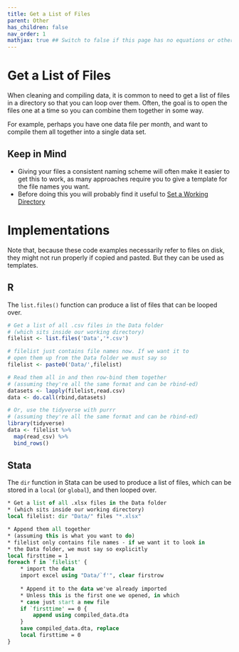 ```yaml
---
title: Get a List of Files
parent: Other
has_children: false
nav_order: 1
mathjax: true ## Switch to false if this page has no equations or other math rendering.
---
```


# Get a List of Files

When cleaning and compiling data, it is common to need to get a list of files in a directory so that you can loop over them. Often, the goal is to open the files one at a time so you can combine them together in some way.

For example, perhaps you have one data file per month, and want to compile them all together into a single data set.

## Keep in Mind

- Giving your files a consistent naming scheme will often make it easier to get this to work, as many approaches require you to give a template for the file names you want.
- Before doing this you will probably find it useful to [Set a Working Directory](https://lost-stats.github.io/Other/set_a_working_directory.html)

# Implementations

Note that, because these code examples necessarily refer to files on disk, they might not run properly if copied and pasted. But they can be used as templates.

## R

The `list.files()` function can produce a list of files that can be looped over.

```r
# Get a list of all .csv files in the Data folder
# (which sits inside our working directory)
filelist <- list.files('Data','*.csv')

# filelist just contains file names now. If we want it to
# open them up from the Data folder we must say so
filelist <- paste0('Data/',filelist)

# Read them all in and then row-bind them together
# (assuming they're all the same format and can be rbind-ed)
datasets <- lapply(filelist,read.csv)
data <- do.call(rbind,datasets)

# Or, use the tidyverse with purrr
# (assuming they're all the same format and can be rbind-ed)
library(tidyverse)
data <- filelist %>%
  map(read_csv) %>%
  bind_rows()
```

## Stata

The `dir` function in Stata can be used to produce a list of files, which can be stored in a `local` (or `global`), and then looped over.

```stata
* Get a list of all .xlsx files in the Data folder
* (which sits inside our working directory)
local filelist: dir "Data/" files "*.xlsx"

* Append them all together
* (assuming this is what you want to do)
* filelist only contains file names - if we want it to look in
* the Data folder, we must say so explicitly
local firsttime = 1
foreach f in `filelist' {
	* import the data
	import excel using "Data/`f'", clear firstrow
	
	* Append it to the data we've already imported
	* Unless this is the first one we opened, in which
	* case just start a new file
	if `firsttime' == 0 {
		append using compiled_data.dta
	}
	save compiled_data.dta, replace
	local firsttime = 0
}
```